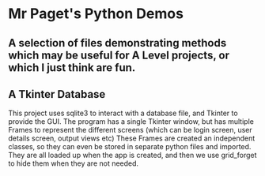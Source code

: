 # Mr Paget's Python Demos
## A selection of files demonstrating methods which may be useful for A Level projects, or which I just think are fun.


## A Tkinter Database
This project uses sqlite3 to interact with a database file, and Tkinter to provide the GUI.
The program has a single Tkinter window, but has multiple Frames to represent the different screens (which can be login screen, user details screen, output views etc)
These Frames are created an independent classes, so they can even be stored in separate python files and imported. They are all loaded up when the app is created, and then we use grid_forget to hide them when they are not needed.

